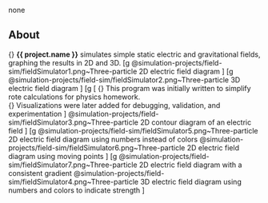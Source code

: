 none
## About
{} <b>{{ project.name }}</b> simulates simple static electric and gravitational fields, graphing the results in 2D and 3D.
[g
@simulation-projects/field-sim/fieldSimulator1.png~Three-particle 2D electric field diagram
]
[g
@simulation-projects/field-sim/fieldSimulator2.png~Three-particle 3D electric field diagram
]
[g
[
 {} This program was initially written to simplify rote calculations for physics  homework.     
 {} Visualizations were later added for debugging, validation, and experimentation
]
@simulation-projects/field-sim/fieldSimulator3.png~Three-particle 2D contour diagram of an electric field
]
[g
@simulation-projects/field-sim/fieldSimulator5.png~Three-particle 2D electric field diagram using numbers instead of colors
@simulation-projects/field-sim/fieldSimulator6.png~Three-particle 2D electric field diagram using moving points
]
[g
@simulation-projects/field-sim/fieldSimulator7.png~Three-particle 2D electric field diagram with a consistent gradient
@simulation-projects/field-sim/fieldSimulator4.png~Three-particle 3D electric field diagram using numbers and colors to indicate strength
]